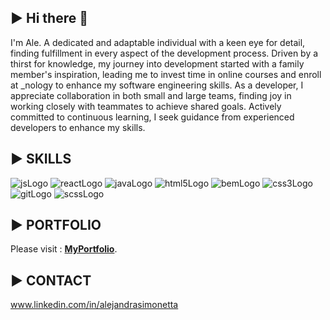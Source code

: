 ▶︎ Hi there 👋
---
 I'm Ale. A dedicated and adaptable individual with a keen eye for detail, finding fulfillment in every aspect of the development process. Driven by a thirst for knowledge, my journey into development started with a family member's inspiration, leading me to invest time in online courses and enroll at _nology to enhance my software engineering skills. As a developer, I appreciate collaboration in both small and large teams, finding joy in working closely with teammates to achieve shared goals. Actively committed to continuous learning, I seek guidance from experienced developers to enhance my skills.

▶︎ SKILLS
---
![jsLogo](https://github.com/AISimonetta/AISimonetta/assets/122782260/d7c75bfd-ee5b-44a5-baae-e2d1e7030fcc)
![reactLogo](https://github.com/AISimonetta/AISimonetta/assets/122782260/acd3d4f9-ab58-4d08-b68b-bdcc72adab02)
![javaLogo](https://github.com/AISimonetta/AISimonetta/assets/122782260/1eafcd93-10a6-4d5b-873e-15c7f44a14c7)
![html5Logo](https://github.com/AISimonetta/AISimonetta/assets/122782260/c0aff806-69b5-4ba1-81d1-ca22f2083d35)
![bemLogo](https://github.com/AISimonetta/AISimonetta/assets/122782260/c1bf800c-d7f4-4fef-909d-de6d825e69b6)
![css3Logo](https://github.com/AISimonetta/AISimonetta/assets/122782260/15f59d6b-3bf7-4114-b8be-c9ea4c4cac62)
![gitLogo](https://github.com/AISimonetta/AISimonetta/assets/122782260/2b863507-8d44-4b89-aa7b-e69c873fe8fd)
![scssLogo](https://github.com/AISimonetta/AISimonetta/assets/122782260/1d1983be-9ea2-4ed5-85aa-a3bc67d60c59)

▶︎ PORTFOLIO
---

Please visit : **[MyPortfolio]([https://eff.org](https://aisimonetta.github.io/portfolio-react/))**.

▶︎ CONTACT
---
www.linkedin.com/in/alejandrasimonetta



